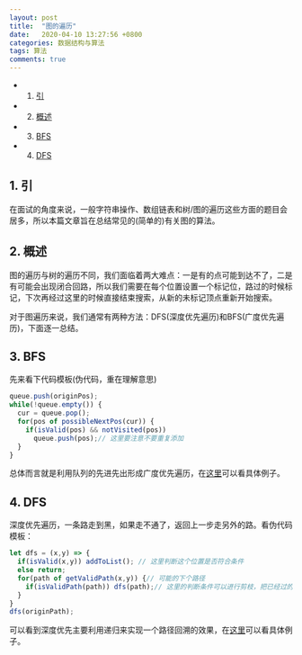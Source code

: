 ```yaml
---
layout: post
title:  "图的遍历"
date:   2020-04-10 13:27:56 +0800
categories: 数据结构与算法
tags: 算法
comments: true
---
```


* 1. [引](#)
* 2. [概述](#-1)
* 3. [BFS](#BFS)
* 4. [DFS](#DFS)

##  1. <a name=''></a>引

在面试的角度来说，一般字符串操作、数组链表和树/图的遍历这些方面的题目会居多，所以本篇文章旨在总结常见的(简单的)有关图的算法。

##  2. <a name='-1'></a>概述

图的遍历与树的遍历不同，我们面临着两大难点：一是有的点可能到达不了，二是有可能会出现闭合回路，所以我们需要在每个位置设置一个标记位，路过的时候标记，下次再经过这里的时候直接结束搜索，从新的未标记顶点重新开始搜索。

对于图遍历来说，我们通常有两种方法：DFS(深度优先遍历)和BFS(广度优先遍历)，下面逐一总结。

##  3. <a name='BFS'></a>BFS

先来看下代码模板(伪代码，重在理解意思)

```javascript
queue.push(originPos);
while(!queue.empty()) {
  cur = queue.pop();
  for(pos of possibleNextPos(cur)) {
    if(isValid(pos) && notVisited(pos))
      queue.push(pos);// 这里要注意不要重复添加
  }
}
```

总体而言就是利用队列的先进先出形成广度优先遍历，在[这里](leetcode-cn.com/submissions/detail/61540628)可以看具体例子。

##  4. <a name='DFS'></a>DFS

深度优先遍历，一条路走到黑，如果走不通了，返回上一步走另外的路。看伪代码模板：

```javascript
let dfs = (x,y) => {
  if(isValid(x,y)) addToList(); // 这里判断这个位置是否符合条件
  else return;
  for(path of getValidPath(x,y)) {// 可能的下个路径
    if(isValidPath(path)) dfs(path);// 这里的判断条件可以进行剪枝，把已经过的路径记录下来，以监视递归的次数，提高效率
  }
}
dfs(originPath);
```

可以看到深度优先主要利用递归来实现一个路径回溯的效果，在[这里](leetcode-cn.com/submissions/detail/61558821)可以看具体例子。
